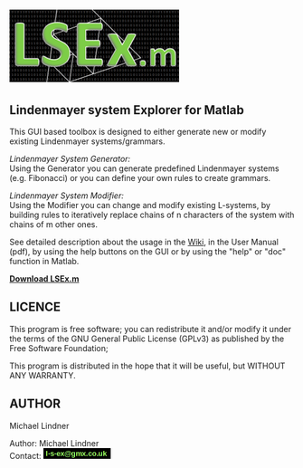 # ![Alt text](LSExm.png?raw=true "Title")

##   Lindenmayer system Explorer for Matlab

This GUI based toolbox is designed to either generate new or modify existing Lindenmayer systems/grammars. 

*Lindenmayer System Generator:*    
Using the Generator you can generate predefined Lindenmayer systems (e.g. Fibonacci) or you can define your own rules to create grammars. 

*Lindenmayer System Modifier:*    
Using the Modifier you can change and modify existing L-systems, by 
building rules to iteratively replace chains of n characters of the 
system with chains of m other ones. 
    
See detailed description about the usage in the [Wiki](https://github.com/DrMichaelLindner/LSEx.m/wiki), 
in the User Manual (pdf), by using the help buttons on the GUI or by 
using the "help" or "doc" function in Matlab.

**[Download LSEx.m](https://github.com/DrMichaelLindner/LSEx.m)**


## LICENCE
This program is free software; you can redistribute it and/or modify
it under the terms of the GNU General Public License (GPLv3) as published
by the Free Software Foundation;


This program is distributed in the hope that it will be useful, but WITHOUT ANY WARRANTY.


## AUTHOR
Michael Lindner  

Author: Michael Lindner    
Contact: ![contact email](contact.png?raw=true "contact email")


